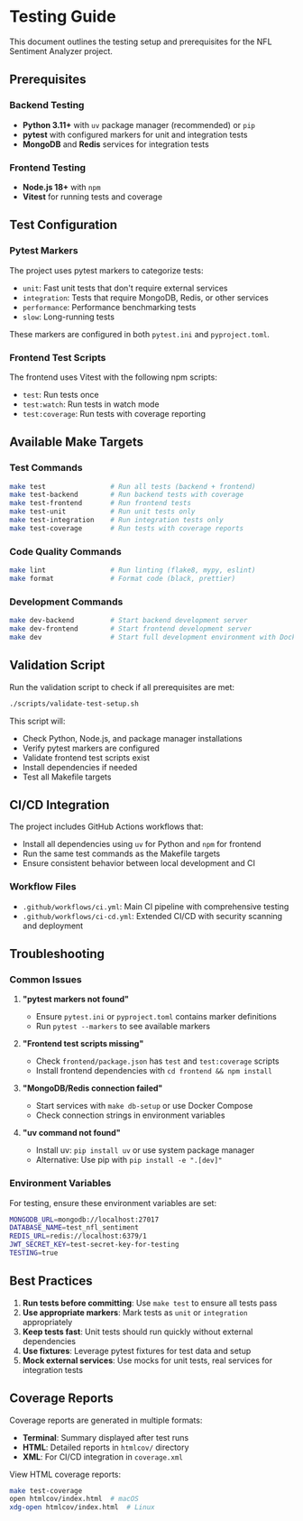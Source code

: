 # Testing Guide

This document outlines the testing setup and prerequisites for the NFL Sentiment Analyzer project.

## Prerequisites

### Backend Testing
- **Python 3.11+** with `uv` package manager (recommended) or `pip`
- **pytest** with configured markers for unit and integration tests
- **MongoDB** and **Redis** services for integration tests

### Frontend Testing  
- **Node.js 18+** with `npm`
- **Vitest** for running tests and coverage

## Test Configuration

### Pytest Markers
The project uses pytest markers to categorize tests:
- `unit`: Fast unit tests that don't require external services
- `integration`: Tests that require MongoDB, Redis, or other services
- `performance`: Performance benchmarking tests
- `slow`: Long-running tests

These markers are configured in both `pytest.ini` and `pyproject.toml`.

### Frontend Test Scripts
The frontend uses Vitest with the following npm scripts:
- `test`: Run tests once
- `test:watch`: Run tests in watch mode
- `test:coverage`: Run tests with coverage reporting

## Available Make Targets

### Test Commands
```bash
make test                # Run all tests (backend + frontend)
make test-backend        # Run backend tests with coverage
make test-frontend       # Run frontend tests
make test-unit           # Run unit tests only
make test-integration    # Run integration tests only
make test-coverage       # Run tests with coverage reports
```

### Code Quality Commands
```bash
make lint                # Run linting (flake8, mypy, eslint)
make format              # Format code (black, prettier)
```

### Development Commands
```bash
make dev-backend         # Start backend development server
make dev-frontend        # Start frontend development server
make dev                 # Start full development environment with Docker
```

## Validation Script

Run the validation script to check if all prerequisites are met:

```bash
./scripts/validate-test-setup.sh
```

This script will:
- Check Python, Node.js, and package manager installations
- Verify pytest markers are configured
- Validate frontend test scripts exist
- Install dependencies if needed
- Test all Makefile targets

## CI/CD Integration

The project includes GitHub Actions workflows that:
- Install all dependencies using `uv` for Python and `npm` for frontend
- Run the same test commands as the Makefile targets
- Ensure consistent behavior between local development and CI

### Workflow Files
- `.github/workflows/ci.yml`: Main CI pipeline with comprehensive testing
- `.github/workflows/ci-cd.yml`: Extended CI/CD with security scanning and deployment

## Troubleshooting

### Common Issues

1. **"pytest markers not found"**
   - Ensure `pytest.ini` or `pyproject.toml` contains marker definitions
   - Run `pytest --markers` to see available markers

2. **"Frontend test scripts missing"**
   - Check `frontend/package.json` has `test` and `test:coverage` scripts
   - Install frontend dependencies with `cd frontend && npm install`

3. **"MongoDB/Redis connection failed"**
   - Start services with `make db-setup` or use Docker Compose
   - Check connection strings in environment variables

4. **"uv command not found"**
   - Install uv: `pip install uv` or use system package manager
   - Alternative: Use pip with `pip install -e ".[dev]"`

### Environment Variables

For testing, ensure these environment variables are set:
```bash
MONGODB_URL=mongodb://localhost:27017
DATABASE_NAME=test_nfl_sentiment
REDIS_URL=redis://localhost:6379/1
JWT_SECRET_KEY=test-secret-key-for-testing
TESTING=true
```

## Best Practices

1. **Run tests before committing**: Use `make test` to ensure all tests pass
2. **Use appropriate markers**: Mark tests as `unit` or `integration` appropriately
3. **Keep tests fast**: Unit tests should run quickly without external dependencies
4. **Use fixtures**: Leverage pytest fixtures for test data and setup
5. **Mock external services**: Use mocks for unit tests, real services for integration tests

## Coverage Reports

Coverage reports are generated in multiple formats:
- **Terminal**: Summary displayed after test runs
- **HTML**: Detailed reports in `htmlcov/` directory
- **XML**: For CI/CD integration in `coverage.xml`

View HTML coverage reports:
```bash
make test-coverage
open htmlcov/index.html  # macOS
xdg-open htmlcov/index.html  # Linux
```